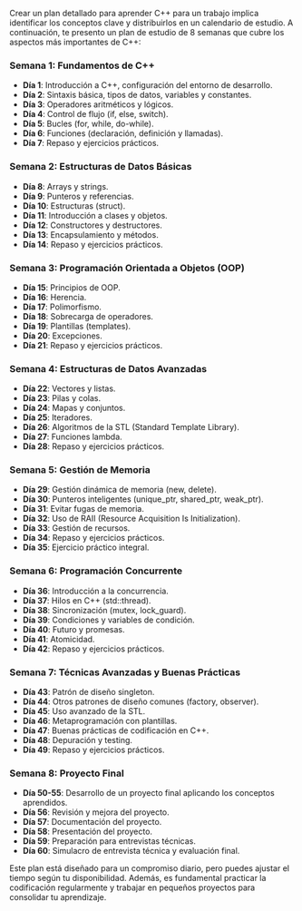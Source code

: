 Crear un plan detallado para aprender C++ para un trabajo implica identificar los conceptos clave y distribuirlos en un calendario de estudio. A continuación, te presento un plan de estudio de 8 semanas que cubre los aspectos más importantes de C++:

### Semana 1: Fundamentos de C++
- **Día 1**: Introducción a C++, configuración del entorno de desarrollo.
- **Día 2**: Sintaxis básica, tipos de datos, variables y constantes.
- **Día 3**: Operadores aritméticos y lógicos.
- **Día 4**: Control de flujo (if, else, switch).
- **Día 5**: Bucles (for, while, do-while).
- **Día 6**: Funciones (declaración, definición y llamadas).
- **Día 7**: Repaso y ejercicios prácticos.

### Semana 2: Estructuras de Datos Básicas
- **Día 8**: Arrays y strings.
- **Día 9**: Punteros y referencias.
- **Día 10**: Estructuras (struct).
- **Día 11**: Introducción a clases y objetos.
- **Día 12**: Constructores y destructores.
- **Día 13**: Encapsulamiento y métodos.
- **Día 14**: Repaso y ejercicios prácticos.

### Semana 3: Programación Orientada a Objetos (OOP)
- **Día 15**: Principios de OOP.
- **Día 16**: Herencia.
- **Día 17**: Polimorfismo.
- **Día 18**: Sobrecarga de operadores.
- **Día 19**: Plantillas (templates).
- **Día 20**: Excepciones.
- **Día 21**: Repaso y ejercicios prácticos.

### Semana 4: Estructuras de Datos Avanzadas
- **Día 22**: Vectores y listas.
- **Día 23**: Pilas y colas.
- **Día 24**: Mapas y conjuntos.
- **Día 25**: Iteradores.
- **Día 26**: Algoritmos de la STL (Standard Template Library).
- **Día 27**: Funciones lambda.
- **Día 28**: Repaso y ejercicios prácticos.

### Semana 5: Gestión de Memoria
- **Día 29**: Gestión dinámica de memoria (new, delete).
- **Día 30**: Punteros inteligentes (unique_ptr, shared_ptr, weak_ptr).
- **Día 31**: Evitar fugas de memoria.
- **Día 32**: Uso de RAII (Resource Acquisition Is Initialization).
- **Día 33**: Gestión de recursos.
- **Día 34**: Repaso y ejercicios prácticos.
- **Día 35**: Ejercicio práctico integral.

### Semana 6: Programación Concurrente
- **Día 36**: Introducción a la concurrencia.
- **Día 37**: Hilos en C++ (std::thread).
- **Día 38**: Sincronización (mutex, lock_guard).
- **Día 39**: Condiciones y variables de condición.
- **Día 40**: Futuro y promesas.
- **Día 41**: Atomicidad.
- **Día 42**: Repaso y ejercicios prácticos.

### Semana 7: Técnicas Avanzadas y Buenas Prácticas
- **Día 43**: Patrón de diseño singleton.
- **Día 44**: Otros patrones de diseño comunes (factory, observer).
- **Día 45**: Uso avanzado de la STL.
- **Día 46**: Metaprogramación con plantillas.
- **Día 47**: Buenas prácticas de codificación en C++.
- **Día 48**: Depuración y testing.
- **Día 49**: Repaso y ejercicios prácticos.

### Semana 8: Proyecto Final
- **Día 50-55**: Desarrollo de un proyecto final aplicando los conceptos aprendidos.
- **Día 56**: Revisión y mejora del proyecto.
- **Día 57**: Documentación del proyecto.
- **Día 58**: Presentación del proyecto.
- **Día 59**: Preparación para entrevistas técnicas.
- **Día 60**: Simulacro de entrevista técnica y evaluación final.

Este plan está diseñado para un compromiso diario, pero puedes ajustar el tiempo según tu disponibilidad. Además, es fundamental practicar la codificación regularmente y trabajar en pequeños proyectos para consolidar tu aprendizaje.